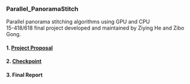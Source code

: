 ### Parallel_PanoramaStitch   
Parallel panorama stitching algorithms using GPU and CPU     
15-418/618 final project developed and maintained by Ziying He and Zibo Gong.
#### 1. [Project Proposal](https://zibog98.github.io/ParaPanoStitch/project_proposal)
#### 2. [Checkpoint](https://zibog98.github.io/ParaPanoStitch/milestone_report)
#### 3. Final Report
